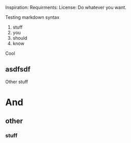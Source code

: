 Inspiration:
Requirments:
License: Do whatever you want.

Testing markdown syntax

1. stuff
2. you 
3. should
4. know

Cool

asdfsdf
-------
Other stuff


# And
## other
### stuff